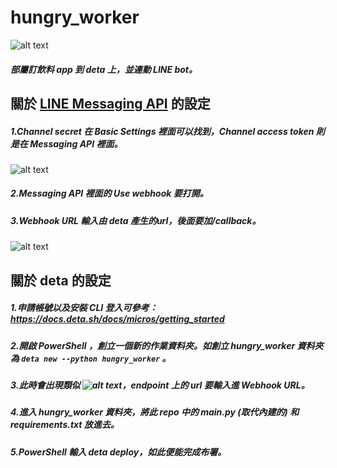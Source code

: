 # hungry_worker
![alt text](https://cdn-images-1.medium.com/max/1000/1*hwV0jr2O9CVcqSAZJiExZQ.png)
##### 部屬訂飲料 app 到 deta 上，並連動 LINE bot。


## 關於 [LINE Messaging API](https://developers.line.biz/en/services/messaging-api/) 的設定
##### 1.Channel secret 在 Basic Settings 裡面可以找到，Channel access token 則是在 Messaging API 裡面。
![alt text](https://cdn-images-1.medium.com/max/1000/1*ZWscTYpEzFrDh25-C4DPUw.png)
##### 2.Messaging API 裡面的 Use webhook 要打開。
##### 3.Webhook URL 輸入由 deta 產生的url，後面要加/callback。
![alt text](https://cdn-images-1.medium.com/max/1000/1*-LbkJAAAtf-7EgIUJrWewQ.png)

## 關於 deta 的設定
##### 1.申請帳號以及安裝 CLI 登入可參考：https://docs.deta.sh/docs/micros/getting_started
##### 2.開啟 PowerShell ，創立一個新的作業資料夾。如創立 hungry_worker 資料夾為 `deta new --python hungry_worker` 。
##### 3.此時會出現類似 ![alt text](https://cdn-images-1.medium.com/max/1000/1*D1dyv86VpQFsHTz_dr0nUA.png)，endpoint 上的 url 要輸入進 Webhook URL。
##### 4.進入 hungry_worker 資料夾，將此 repo 中的 main.py (取代內建的) 和 requirements.txt 放進去。
##### 5.PowerShell 輸入 deta deploy，如此便能完成布署。
